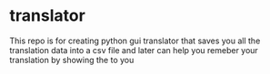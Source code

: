 # translator
This repo is for creating python gui translator that saves you all the translation data into a csv file and later can help you remeber your translation by showing the to you
